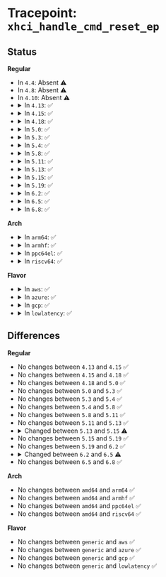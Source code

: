 # Tracepoint: <code>xhci_handle_cmd_reset_ep</code>

## Status
<b>Regular</b>
<ul>
<li>
In <code>4.4</code>: Absent ⚠️
</li>
<li>
In <code>4.8</code>: Absent ⚠️
</li>
<li>
In <code>4.10</code>: Absent ⚠️
</li>
<li>
<details>
<summary>In <code>4.13</code>: ✅</summary>

Event:

```c
struct trace_event_raw_xhci_log_ep_ctx {
    struct trace_entry ent;
    u32 info;
    u32 info2;
    u64 deq;
    u32 tx_info;
    char __data[0];
};
```
Function:

```c
void trace_event_raw_event_xhci_log_ep_ctx(void *__data, struct xhci_ep_ctx *ctx);
```
</details>
</li>
<li>
<details>
<summary>In <code>4.15</code>: ✅</summary>

Event:

```c
struct trace_event_raw_xhci_log_ep_ctx {
    struct trace_entry ent;
    u32 info;
    u32 info2;
    u64 deq;
    u32 tx_info;
    char __data[0];
};
```
Function:

```c
void trace_event_raw_event_xhci_log_ep_ctx(void *__data, struct xhci_ep_ctx *ctx);
```
</details>
</li>
<li>
<details>
<summary>In <code>4.18</code>: ✅</summary>

Event:

```c
struct trace_event_raw_xhci_log_ep_ctx {
    struct trace_entry ent;
    u32 info;
    u32 info2;
    u64 deq;
    u32 tx_info;
    char __data[0];
};
```
Function:

```c
void trace_event_raw_event_xhci_log_ep_ctx(void *__data, struct xhci_ep_ctx *ctx);
```
</details>
</li>
<li>
<details>
<summary>In <code>5.0</code>: ✅</summary>

Event:

```c
struct trace_event_raw_xhci_log_ep_ctx {
    struct trace_entry ent;
    u32 info;
    u32 info2;
    u64 deq;
    u32 tx_info;
    char __data[0];
};
```
Function:

```c
void trace_event_raw_event_xhci_log_ep_ctx(void *__data, struct xhci_ep_ctx *ctx);
```
</details>
</li>
<li>
<details>
<summary>In <code>5.3</code>: ✅</summary>

Event:

```c
struct trace_event_raw_xhci_log_ep_ctx {
    struct trace_entry ent;
    u32 info;
    u32 info2;
    u64 deq;
    u32 tx_info;
    char __data[0];
};
```
Function:

```c
void trace_event_raw_event_xhci_log_ep_ctx(void *__data, struct xhci_ep_ctx *ctx);
```
</details>
</li>
<li>
<details>
<summary>In <code>5.4</code>: ✅</summary>

Event:

```c
struct trace_event_raw_xhci_log_ep_ctx {
    struct trace_entry ent;
    u32 info;
    u32 info2;
    u64 deq;
    u32 tx_info;
    char __data[0];
};
```
Function:

```c
void trace_event_raw_event_xhci_log_ep_ctx(void *__data, struct xhci_ep_ctx *ctx);
```
</details>
</li>
<li>
<details>
<summary>In <code>5.8</code>: ✅</summary>

Event:

```c
struct trace_event_raw_xhci_log_ep_ctx {
    struct trace_entry ent;
    u32 info;
    u32 info2;
    u64 deq;
    u32 tx_info;
    char __data[0];
};
```
Function:

```c
void trace_event_raw_event_xhci_log_ep_ctx(void *__data, struct xhci_ep_ctx *ctx);
```
</details>
</li>
<li>
<details>
<summary>In <code>5.11</code>: ✅</summary>

Event:

```c
struct trace_event_raw_xhci_log_ep_ctx {
    struct trace_entry ent;
    u32 info;
    u32 info2;
    u64 deq;
    u32 tx_info;
    char __data[0];
};
```
Function:

```c
void trace_event_raw_event_xhci_log_ep_ctx(void *__data, struct xhci_ep_ctx *ctx);
```
</details>
</li>
<li>
<details>
<summary>In <code>5.13</code>: ✅</summary>

Event:

```c
struct trace_event_raw_xhci_log_ep_ctx {
    struct trace_entry ent;
    u32 info;
    u32 info2;
    u64 deq;
    u32 tx_info;
    char __data[0];
};
```
Function:

```c
void trace_event_raw_event_xhci_log_ep_ctx(void *__data, struct xhci_ep_ctx *ctx);
```
</details>
</li>
<li>
<details>
<summary>In <code>5.15</code>: ✅</summary>

Event:

```c
struct trace_event_raw_xhci_log_ep_ctx {
    struct trace_entry ent;
    u32 info;
    u32 info2;
    u64 deq;
    u32 tx_info;
    u32 __data_loc_str;
    char __data[0];
};
```
Function:

```c
void trace_event_raw_event_xhci_log_ep_ctx(void *__data, struct xhci_ep_ctx *ctx);
```
</details>
</li>
<li>
<details>
<summary>In <code>5.19</code>: ✅</summary>

Event:

```c
struct trace_event_raw_xhci_log_ep_ctx {
    struct trace_entry ent;
    u32 info;
    u32 info2;
    u64 deq;
    u32 tx_info;
    u32 __data_loc_str;
    char __data[0];
};
```
Function:

```c
void trace_event_raw_event_xhci_log_ep_ctx(void *__data, struct xhci_ep_ctx *ctx);
```
</details>
</li>
<li>
<details>
<summary>In <code>6.2</code>: ✅</summary>

Event:

```c
struct trace_event_raw_xhci_log_ep_ctx {
    struct trace_entry ent;
    u32 info;
    u32 info2;
    u64 deq;
    u32 tx_info;
    u32 __data_loc_str;
    char __data[0];
};
```
Function:

```c
void trace_event_raw_event_xhci_log_ep_ctx(void *__data, struct xhci_ep_ctx *ctx);
```
</details>
</li>
<li>
<details>
<summary>In <code>6.5</code>: ✅</summary>

Event:

```c
struct trace_event_raw_xhci_log_ep_ctx {
    struct trace_entry ent;
    u32 info;
    u32 info2;
    u64 deq;
    u32 tx_info;
    char __data[0];
};
```
Function:

```c
void trace_event_raw_event_xhci_log_ep_ctx(void *__data, struct xhci_ep_ctx *ctx);
```
</details>
</li>
<li>
<details>
<summary>In <code>6.8</code>: ✅</summary>

Event:

```c
struct trace_event_raw_xhci_log_ep_ctx {
    struct trace_entry ent;
    u32 info;
    u32 info2;
    u64 deq;
    u32 tx_info;
    char __data[0];
};
```
Function:

```c
void trace_event_raw_event_xhci_log_ep_ctx(void *__data, struct xhci_ep_ctx *ctx);
```
</details>
</li>
</ul>
<b>Arch</b>
<ul>
<li>
<details>
<summary>In <code>arm64</code>: ✅</summary>

Event:

```c
struct trace_event_raw_xhci_log_ep_ctx {
    struct trace_entry ent;
    u32 info;
    u32 info2;
    u64 deq;
    u32 tx_info;
    char __data[0];
};
```
Function:

```c
void trace_event_raw_event_xhci_log_ep_ctx(void *__data, struct xhci_ep_ctx *ctx);
```
</details>
</li>
<li>
<details>
<summary>In <code>armhf</code>: ✅</summary>

Event:

```c
struct trace_event_raw_xhci_log_ep_ctx {
    struct trace_entry ent;
    u32 info;
    u32 info2;
    u64 deq;
    u32 tx_info;
    char __data[0];
};
```
Function:

```c
void trace_event_raw_event_xhci_log_ep_ctx(void *__data, struct xhci_ep_ctx *ctx);
```
</details>
</li>
<li>
<details>
<summary>In <code>ppc64el</code>: ✅</summary>

Event:

```c
struct trace_event_raw_xhci_log_ep_ctx {
    struct trace_entry ent;
    u32 info;
    u32 info2;
    u64 deq;
    u32 tx_info;
    char __data[0];
};
```
Function:

```c
void trace_event_raw_event_xhci_log_ep_ctx(void *__data, struct xhci_ep_ctx *ctx);
```
</details>
</li>
<li>
<details>
<summary>In <code>riscv64</code>: ✅</summary>

Event:

```c
struct trace_event_raw_xhci_log_ep_ctx {
    struct trace_entry ent;
    u32 info;
    u32 info2;
    u64 deq;
    u32 tx_info;
    char __data[0];
};
```
Function:

```c
void trace_event_raw_event_xhci_log_ep_ctx(void *__data, struct xhci_ep_ctx *ctx);
```
</details>
</li>
</ul>
<b>Flavor</b>
<ul>
<li>
<details>
<summary>In <code>aws</code>: ✅</summary>

Event:

```c
struct trace_event_raw_xhci_log_ep_ctx {
    struct trace_entry ent;
    u32 info;
    u32 info2;
    u64 deq;
    u32 tx_info;
    char __data[0];
};
```
Function:

```c
void trace_event_raw_event_xhci_log_ep_ctx(void *__data, struct xhci_ep_ctx *ctx);
```
</details>
</li>
<li>
<details>
<summary>In <code>azure</code>: ✅</summary>

Event:

```c
struct trace_event_raw_xhci_log_ep_ctx {
    struct trace_entry ent;
    u32 info;
    u32 info2;
    u64 deq;
    u32 tx_info;
    char __data[0];
};
```
Function:

```c
void trace_event_raw_event_xhci_log_ep_ctx(void *__data, struct xhci_ep_ctx *ctx);
```
</details>
</li>
<li>
<details>
<summary>In <code>gcp</code>: ✅</summary>

Event:

```c
struct trace_event_raw_xhci_log_ep_ctx {
    struct trace_entry ent;
    u32 info;
    u32 info2;
    u64 deq;
    u32 tx_info;
    char __data[0];
};
```
Function:

```c
void trace_event_raw_event_xhci_log_ep_ctx(void *__data, struct xhci_ep_ctx *ctx);
```
</details>
</li>
<li>
<details>
<summary>In <code>lowlatency</code>: ✅</summary>

Event:

```c
struct trace_event_raw_xhci_log_ep_ctx {
    struct trace_entry ent;
    u32 info;
    u32 info2;
    u64 deq;
    u32 tx_info;
    char __data[0];
};
```
Function:

```c
void trace_event_raw_event_xhci_log_ep_ctx(void *__data, struct xhci_ep_ctx *ctx);
```
</details>
</li>
</ul>

## Differences
<b>Regular</b>
<ul>
<li>
No changes between <code>4.13</code> and <code>4.15</code> ✅
</li>
<li>
No changes between <code>4.15</code> and <code>4.18</code> ✅
</li>
<li>
No changes between <code>4.18</code> and <code>5.0</code> ✅
</li>
<li>
No changes between <code>5.0</code> and <code>5.3</code> ✅
</li>
<li>
No changes between <code>5.3</code> and <code>5.4</code> ✅
</li>
<li>
No changes between <code>5.4</code> and <code>5.8</code> ✅
</li>
<li>
No changes between <code>5.8</code> and <code>5.11</code> ✅
</li>
<li>
No changes between <code>5.11</code> and <code>5.13</code> ✅
</li>
<li>
<details>
<summary>Changed between <code>5.13</code> and <code>5.15</code> ⚠️</summary>
<ul>
<li>
<b>Event changed. </b>
</li>
<li>
<b>Field added. </b>
<code>u32 __data_loc_str</code>
</li>
</ul>
</details>
</li>
<li>
No changes between <code>5.15</code> and <code>5.19</code> ✅
</li>
<li>
No changes between <code>5.19</code> and <code>6.2</code> ✅
</li>
<li>
<details>
<summary>Changed between <code>6.2</code> and <code>6.5</code> ⚠️</summary>
<ul>
<li>
<b>Event changed. </b>
</li>
<li>
<b>Field removed. </b>
<code>u32 __data_loc_str</code>
</li>
</ul>
</details>
</li>
<li>
No changes between <code>6.5</code> and <code>6.8</code> ✅
</li>
</ul>
<b>Arch</b>
<ul>
<li>
No changes between <code>amd64</code> and <code>arm64</code> ✅
</li>
<li>
No changes between <code>amd64</code> and <code>armhf</code> ✅
</li>
<li>
No changes between <code>amd64</code> and <code>ppc64el</code> ✅
</li>
<li>
No changes between <code>amd64</code> and <code>riscv64</code> ✅
</li>
</ul>
<b>Flavor</b>
<ul>
<li>
No changes between <code>generic</code> and <code>aws</code> ✅
</li>
<li>
No changes between <code>generic</code> and <code>azure</code> ✅
</li>
<li>
No changes between <code>generic</code> and <code>gcp</code> ✅
</li>
<li>
No changes between <code>generic</code> and <code>lowlatency</code> ✅
</li>
</ul>
